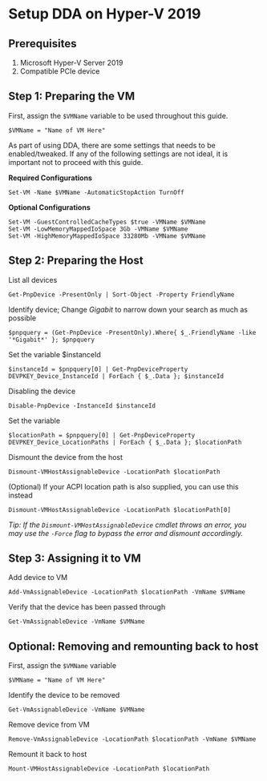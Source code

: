 # Setup DDA on Hyper-V 2019

## Prerequisites

1. Microsoft Hyper-V Server 2019
2. Compatible PCIe device

## Step 1: Preparing the VM

First, assign the `$VMName` variable to be used throughout this guide.

```text
$VMName = "Name of VM Here"
```

As part of using DDA, there are some settings that needs to be enabled/tweaked. If any of the following settings are not ideal, it is important not to proceed with this guide.

**Required Configurations**

```text
Set-VM -Name $VMName -AutomaticStopAction TurnOff
```

**Optional Configurations**

```text
Set-VM -GuestControlledCacheTypes $true -VMName $VMName
Set-VM -LowMemoryMappedIoSpace 3Gb -VMName $VMName
Set-VM -HighMemoryMappedIoSpace 33280Mb -VMName $VMName
```

## Step 2: Preparing the Host

List all devices

```text
Get-PnpDevice -PresentOnly | Sort-Object -Property FriendlyName
```

Identify device; Change _Gigabit_ to narrow down your search as much as possible

```text
$pnpquery = (Get-PnpDevice -PresentOnly).Where{ $_.FriendlyName -like '*Gigabit*' }; $pnpquery
```

Set the variable $instanceId

```text
$instanceId = $pnpquery[0] | Get-PnpDeviceProperty DEVPKEY_Device_InstanceId | ForEach { $_.Data }; $instanceId
```

Disabling the device

```text
Disable-PnpDevice -InstanceId $instanceId
```

Set the variable

```text
$locationPath = $pnpquery[0] | Get-PnpDeviceProperty DEVPKEY_Device_LocationPaths | ForEach { $_.Data }; $locationPath
```

Dismount the device from the host

```text
Dismount-VMHostAssignableDevice -LocationPath $locationPath
```

\(Optional\) If your ACPI location path is also supplied, you can use this instead

```text
Dismount-VMHostAssignableDevice -LocationPath $locationPath[0]
```

_Tip: If the `Dismount-VMHostAssignableDevice` cmdlet throws an error, you may use the `-Force` flag to bypass the error and dismount accordingly._

## Step 3: Assigning it to VM

Add device to VM

```text
Add-VmAssignableDevice -LocationPath $locationPath -VmName $VMName
```

Verify that the device has been passed through

```text
Get-VmAssignableDevice -VmName $VMName
```

## Optional: Removing and remounting back to host

First, assign the `$VMName` variable

```text
$VMName = "Name of VM Here"
```

Identify the device to be removed

```text
Get-VmAssignableDevice -VmName $VMName
```

Remove device from VM

```text
Remove-VmAssignableDevice -LocationPath $locationPath -VmName $VMName
```

Remount it back to host

```text
Mount-VMHostAssignableDevice -LocationPath $locationPath
```

